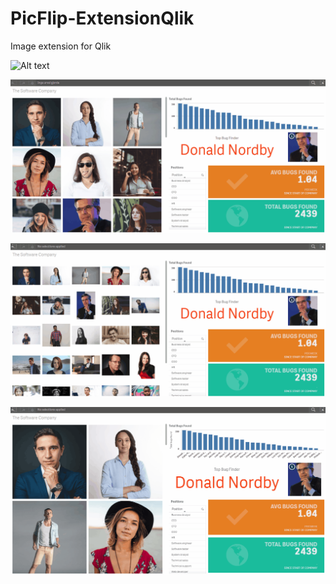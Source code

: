 # PicFlip-ExtensionQlik
Image extension for Qlik

![Alt text](./screenshots/Display1.gif?raw=true "Displaying normal usage")

![Alt text](./screenshots/SoftwareCompany_1.gif?raw=true "Displaying normal usage")

![Alt text](./screenshots/SoftwareCompany_2.gif?raw=true "Displaying normal usage")

![Alt text](./screenshots/SoftwareCompany_3.gif?raw=true "Displaying normal usage")
